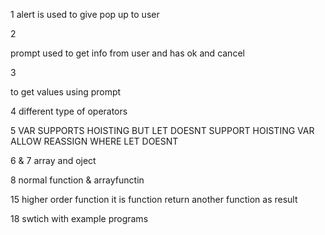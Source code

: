  1
alert is used to give pop up to user

2

prompt used to get info  from user and has ok and cancel

3
 
 to get values using prompt

 4
different type of operators

5
VAR SUPPORTS HOISTING BUT LET DOESNT SUPPORT HOISTING
VAR ALLOW REASSIGN WHERE LET DOESNT

6 & 7
array and oject

8
normal function & arrayfunctin

15 higher order function 
it is function return another function as result

18
swtich
with example programs